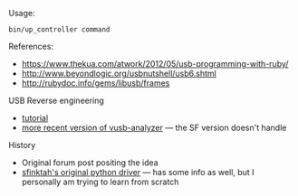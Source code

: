 Usage:

    bin/up_controller command

References:

* https://www.thekua.com/atwork/2012/05/usb-programming-with-ruby/
* http://www.beyondlogic.org/usbnutshell/usb6.shtml
* http://rubydoc.info/gems/libusb/frames

USB Reverse engineering
* [tutorial](http://vusb-analyzer.sourceforge.net/tutorial.html)
* [more recent version of vusb-analyzer](https://github.com/vpelletier/vusb-analyzer) — the SF version doesn't handle

History
* Original forum post positing the idea
* [sfinktah's original python driver](https://github.com/sfinktah/uptempo) — has some info as well, but I personally am trying to learn from scratch